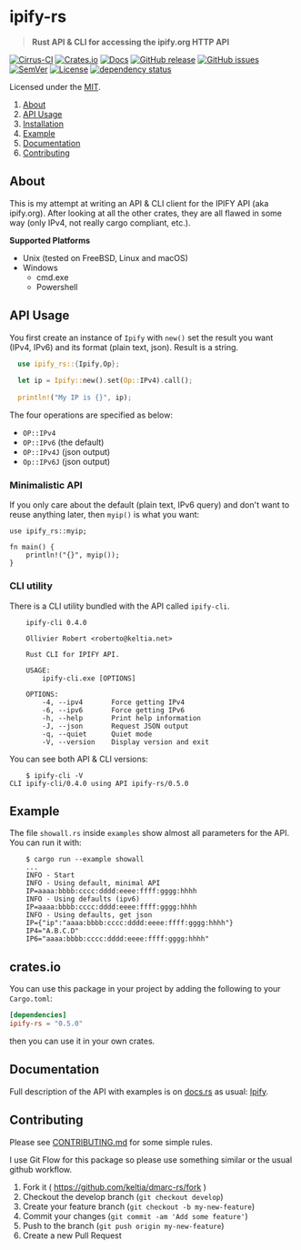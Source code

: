 <!-- omit in TOC -->
# ipify-rs

> **Rust API & CLI for accessing the ipify.org HTTP API**

[![Cirrus-CI](https://api.cirrus-ci.com/github/keltia/ipify-rs.svg?branch=main)](https://cirrus-ci.org/keltia/ipify-rs)
[![Crates.io](https://img.shields.io/crates/v/ipify-rs.svg)](https://crates.io/crates/ipify-rs)
[![Docs](https://docs.rs/ipify-rs/badge.svg)](https://docs.rs/ipify-rs)
[![GitHub release](https://img.shields.io/github/release/keltia/ipify-rs.svg)](https://github.com/keltia/ipify-rs/releases/)
[![GitHub issues](https://img.shields.io/github/issues/keltia/ipify-rs.svg)](https://github.com/keltia/ipify-rs/issues)
[![SemVer](https://img.shields.io/badge/semver-2.0.0-blue)](https://semver.org/spec/v2.0.0.html)
[![License](https://img.shields.io/crates/l/mit)](https://opensource.org/licenses/MIT)
[![dependency status](https://deps.rs/repo/github/keltia/ipify-rs/status.svg)](https://deps.rs/repo/github/keltia/ipify-rs)

Licensed under the [MIT](LICENSE).

1. [About](#about)
2. [API Usage](#api-usage)
3. [Installation](#installation)
4. [Example](#example)
5. [Documentation](#documentation)
6. [Contributing](#contributing)

## About

This is my attempt at writing an API & CLI client for the IPIFY API (aka ipify.org).  After looking at all the other crates, they are all flawed in some way (only IPv4, not really cargo compliant, etc.).

**Supported Platforms**
* Unix (tested on FreeBSD, Linux and macOS)
* Windows
    * cmd.exe
    * Powershell

## API Usage

You first create an instance of `Ipify` with `new()` set the result you want (IPv4, IPv6) and its format (plain text, json).  Result is a string.

```rs
  use ipify_rs::{Ipify,Op};
  
  let ip = Ipify::new().set(Op::IPv4).call();
  
  println!("My IP is {}", ip);
```

The four operations are specified as below:

  - `OP::IPv4`
  - `OP::IPv6`   (the default)
  - `OP::IPv4J`  (json output)
  - `Op::IPv6J`  (json output)

### Minimalistic API

If you only care about the default (plain text, IPv6 query) and don't want to reuse anything later, then `myip()`  is what you want:

```
use ipify_rs::myip;

fn main() {
    println!("{}", myip());
}
```

### CLI utility

There is a CLI utility bundled with the API called `ipify-cli`. 
```
    ipify-cli 0.4.0
    
    Ollivier Robert <roberto@keltia.net>
    
    Rust CLI for IPIFY API.
    
    USAGE:
        ipify-cli.exe [OPTIONS]
    
    OPTIONS:
        -4, --ipv4       Force getting IPv4
        -6, --ipv6       Force getting IPv6
        -h, --help       Print help information
        -J, --json       Request JSON output
        -q, --quiet      Quiet mode
        -V, --version    Display version and exit
```

You can see both API & CLI versions:
```
    $ ipify-cli -V
CLI ipify-cli/0.4.0 using API ipify-rs/0.5.0

```

## Example

The file `showall.rs` inside `examples` show almost all parameters for the API. You can run it with:
```
    $ cargo run --example showall
    ...   
    INFO - Start
    INFO - Using default, minimal API
    IP=aaaa:bbbb:cccc:dddd:eeee:ffff:gggg:hhhh
    INFO - Using defaults (ipv6)
    IP=aaaa:bbbb:cccc:dddd:eeee:ffff:gggg:hhhh
    INFO - Using defaults, get json
    IP={"ip":"aaaa:bbbb:cccc:dddd:eeee:ffff:gggg:hhhh"}
    IP4="A.B.C.D"
    IP6="aaaa:bbbb:cccc:dddd:eeee:ffff:gggg:hhhh"
```

## crates.io

You can use this package in your project by adding the following
to your `Cargo.toml`:

``` toml
[dependencies]
ipify-rs = "0.5.0"
```
then you can use it in your own crates.

## Documentation

Full description of the API with examples is on [docs.rs] as usual: [Ipify].

[docs.rs]: https://docs.rs/
[Ipify]: https://docs.rs/ipify-rs

## Contributing

Please see [CONTRIBUTING.md](CONTRIBUTING.md) for some simple rules.

I use Git Flow for this package so please use something similar or the usual github workflow.

1. Fork it ( https://github.com/keltia/dmarc-rs/fork )
2. Checkout the develop branch (`git checkout develop`)
3. Create your feature branch (`git checkout -b my-new-feature`)
4. Commit your changes (`git commit -am 'Add some feature'`)
5. Push to the branch (`git push origin my-new-feature`)
6. Create a new Pull Request
